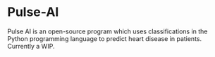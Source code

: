 # Pulse-AI
Pulse AI is an open-source program which uses classifications in the Python programming language to predict heart disease in patients. Currently a WIP.
